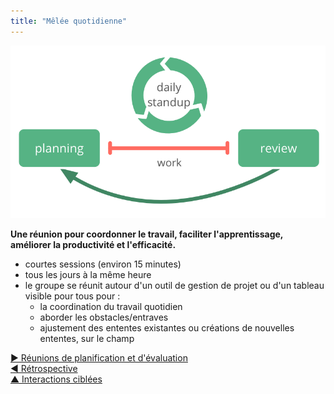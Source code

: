 ```yaml
---
title: "Mêlée quotidienne"
---
```



![right,fit](img/meetings/planning-review-standup.png)

**Une réunion pour coordonner le travail, faciliter l'apprentissage, améliorer la productivité et l'efficacité.**

- courtes sessions (environ 15 minutes)
- tous les jours à la même heure
- le groupe se réunit autour d'un outil de gestion de projet ou d'un tableau visible pour tous pour : 
    - la coordination du travail quotidien
    - aborder les obstacles/entraves
    - ajustement des ententes existantes ou créations de nouvelles ententes, sur le champ

[&#9654; Réunions de planification et d'évaluation](planning-and-review-meetings.html)<br/>[&#9664; Rétrospective](retrospective.html)<br/>[&#9650; Interactions ciblées](focused-interactions.html)

